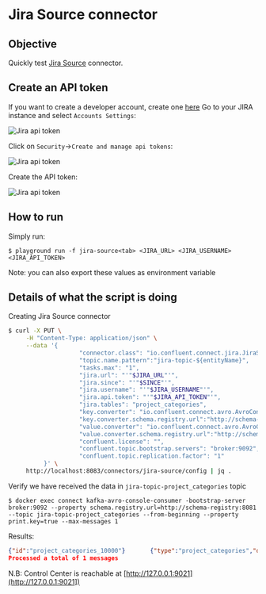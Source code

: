 # Jira Source connector



## Objective

Quickly test [Jira Source](https://docs.confluent.io/current/connect/kafka-connect-jira/index.html#quick-start) connector.


## Create an API token

If you want to create a developer account, create one [here](https://www.atlassian.com/try/cloud/signup?product=confluence.ondemand,jira-software.ondemand,jira-servicedesk.ondemand,jira-core.ondemand&developer=true)
Go to your JIRA instance and select `Accounts Settings`:

![Jira api token](Screenshot1.png)

Click on `Security`->`Create and manage api tokens`:

![Jira api token](Screenshot2.png)

Create the API token:

![Jira api token](Screenshot3.png)

## How to run

Simply run:

```
$ playground run -f jira-source<tab> <JIRA_URL> <JIRA_USERNAME> <JIRA_API_TOKEN>
```

Note: you can also export these values as environment variable

## Details of what the script is doing

Creating Jira Source connector

```bash
$ curl -X PUT \
     -H "Content-Type: application/json" \
     --data '{
                    "connector.class": "io.confluent.connect.jira.JiraSourceConnector",
                    "topic.name.pattern":"jira-topic-${entityName}",
                    "tasks.max": "1",
                    "jira.url": "'"$JIRA_URL"'",
                    "jira.since": "'"$SINCE"'",
                    "jira.username": "'"$JIRA_USERNAME"'",
                    "jira.api.token": "'"$JIRA_API_TOKEN"'",
                    "jira.tables": "project_categories",
                    "key.converter": "io.confluent.connect.avro.AvroConverter",
                    "key.converter.schema.registry.url":"http://schema-registry:8081",
                    "value.converter": "io.confluent.connect.avro.AvroConverter",
                    "value.converter.schema.registry.url":"http://schema-registry:8081",
                    "confluent.license": "",
                    "confluent.topic.bootstrap.servers": "broker:9092",
                    "confluent.topic.replication.factor": "1"
          }' \
     http://localhost:8083/connectors/jira-source/config | jq .
```

Verify we have received the data in `jira-topic-project_categories` topic

```
$ docker exec connect kafka-avro-console-consumer -bootstrap-server broker:9092 --property schema.registry.url=http://schema-registry:8081 --topic jira-topic-project_categories --from-beginning --property print.key=true --max-messages 1
```

Results:

```json
{"id":"project_categories_10000"}       {"type":"project_categories","data":{"self":"https://confluentinc.atlassian.net/rest/api/2/projectCategory/10000","id":"10000","description":"","name":"Engineering Projects"}}
Processed a total of 1 messages
```

N.B: Control Center is reachable at [http://127.0.0.1:9021](http://127.0.0.1:9021])
